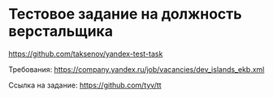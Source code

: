 Тестовое задание на должность верстальщика
===============

https://github.com/taksenov/yandex-test-task

Требования:
https://company.yandex.ru/job/vacancies/dev_islands_ekb.xml

Ссылка на задание:
https://github.com/tyv/tt